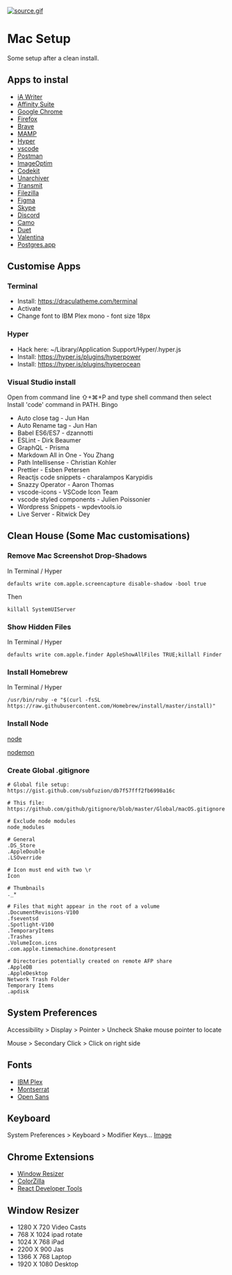 [![source.gif](https://media.giphy.com/media/11ISwbgCxEzMyY/source.gif)](https://github.com/waltercraig/mac-setup)

# Mac Setup
Some setup after a clean install.

## Apps to instal 
* [iA Writer](https://ia.net/writer)
* [Affinity Suite](https://affinity.serif.com/en-gb/)
* [Google Chrome](https://www.google.co.uk/intl/en_uk/chrome/)
* [Firefox](https://www.mozilla.org/en-GB/firefox/new/)
* [Brave](https://brave.com/)
* [MAMP](https://www.mamp.info/en/)
* [Hyper](https://hyper.is/)
* [vscode](https://code.visualstudio.com/)
* [Postman](https://www.postman.com/downloads/)
* [ImageOptim](https://imageoptim.com/)
* [Codekit](https://codekitapp.com/)
* [Unarchiver](https://macpaw.com/the-unarchiver)
* [Transmit](https://www.panic.com/transmit/)
* [Filezilla](https://filezilla-project.org/download.php?type=client)
* [Figma](https://www.figma.com/)
* [Skype](https://www.skype.com/en/)
* [Discord](https://discord.com/)
* [Camo](https://reincubate.com/camo/)
* [Duet](https://www.duetdisplay.com/)
* [Valentina](www.valentina-db.com)
* [Postgres.app](https://postgresapp.com/)

## Customise Apps
### Terminal
* Install: https://draculatheme.com/terminal
* Activate
* Change font to IBM Plex mono - font size 18px

### Hyper
* Hack here: ~/Library/Application Support/Hyper/.hyper.js
* Install: https://hyper.is/plugins/hyperpower
* Install: https://hyper.is/plugins/hyperocean

### Visual Studio install 
Open from command line ⇧+⌘+P and type shell command then select Install 'code' command in PATH. Bingo

* Auto close tag - Jun Han
* Auto Rename tag - Jun Han
* Babel ES6/ES7 - dzannotti 
* ESLint - Dirk Beaumer
* GraphQL - Prisma
* Markdown All in One - You Zhang
* Path Intellisense - Christian Kohler
* Prettier - Esben Petersen
* Reactjs code snippets - charalampos Karypidis
* Snazzy Operator - Aaron Thomas
* vscode-icons - VSCode Icon Team
* vscode styled components - Julien Poissonier 
* Wordpress Snippets - wpdevtools.io
* Live Server - Ritwick Dey

## Clean House (Some Mac customisations) 

### Remove Mac Screenshot Drop-Shadows

In Terminal / Hyper
```
defaults write com.apple.screencapture disable-shadow -bool true
```

Then
```
killall SystemUIServer
```

### Show Hidden Files

In Terminal / Hyper
```
defaults write com.apple.finder AppleShowAllFiles TRUE;killall Finder
```

### Install Homebrew 

In Terminal / Hyper
```
/usr/bin/ruby -e "$(curl -fsSL https://raw.githubusercontent.com/Homebrew/install/master/install)"
```

### Install Node

[node](https://nodejs.org/en/)

[nodemon](https://github.com/remy/nodemon)

### Create Global .gitignore 
```
# Global file setup: https://gist.github.com/subfuzion/db7f57fff2fb6998a16c

# This file: https://github.com/github/gitignore/blob/master/Global/macOS.gitignore

# Exclude node modules 
node_modules

# General
.DS_Store
.AppleDouble
.LSOverride

# Icon must end with two \r
Icon

# Thumbnails
._*

# Files that might appear in the root of a volume
.DocumentRevisions-V100
.fseventsd
.Spotlight-V100
.TemporaryItems
.Trashes
.VolumeIcon.icns
.com.apple.timemachine.donotpresent

# Directories potentially created on remote AFP share
.AppleDB
.AppleDesktop
Network Trash Folder
Temporary Items
.apdisk
```

## System Preferences 
Accessibility > Display > Pointer > Uncheck Shake mouse pointer to locate

Mouse > Secondary Click > Click on right side

## Fonts
* [IBM Plex](https://www.ibm.com/plex/)
* [Montserrat](https://fonts.google.com/specimen/Montserrat)
* [Open Sans](https://fonts.google.com/specimen/Open+Sans)

## Keyboard
System Preferences > Keyboard > Modifier Keys...
[Image](https://i.imgur.com/FKTW6dQ.png)

## Chrome Extensions 
* [Window Resizer](https://chrome.google.com/webstore/detail/window-resizer/kkelicaakdanhinjdeammmilcgefonfh/)
* [ColorZilla](https://www.colorzilla.com/chrome/)
* [React Developer Tools](https://chrome.google.com/webstore/detail/react-developer-tools/fmkadmapgofadopljbjfkapdkoienihi)

## Window Resizer
* 1280 X 720 Video Casts
* 768 X 1024 ipad rotate
* 1024 X 768 iPad
* 2200 X 900 Jas
* 1366 X 768 Laptop
* 1920 X 1080 Desktop
